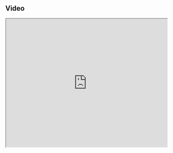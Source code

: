 ## Video

<iframe src="https://www.youtube.com/embed/WpcZ1KaRRwA" width="100%" height="400"></iframe>